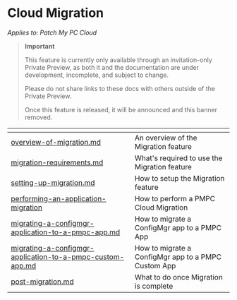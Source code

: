 # Cloud Migration

_Applies to: Patch My PC Cloud_

> **Important**
>
> This feature is currently only available through an invitation-only Private Preview, as both it and the documentation are under development, incomplete, and subject to change.
>
> Please do not share links to these docs with others outside of the Private Preview.
>
> Once this feature is released, it will be announced and this banner removed.

<table data-view="cards"><thead><tr><th data-type="content-ref"></th><th></th></tr></thead><tbody><tr><td><a href="overview-of-migration.md">overview-of-migration.md</a></td><td>An overview of the Migration feature</td></tr><tr><td><a href="migration-requirements.md">migration-requirements.md</a></td><td>What's required to use the Migration feature</td></tr><tr><td><a href="setting-up-migration.md">setting-up-migration.md</a></td><td>How to setup the Migration feature</td></tr><tr><td><a href="performing-an-application-migration/">performing-an-application-migration</a></td><td>How to perform a PMPC Cloud Migration</td></tr><tr><td><a href="performing-an-application-migration/migrating-a-configmgr-application-to-a-pmpc-app.md">migrating-a-configmgr-application-to-a-pmpc-app.md</a></td><td>How to migrate a ConfigMgr app to a PMPC App</td></tr><tr><td><a href="performing-an-application-migration/migrating-a-configmgr-application-to-a-pmpc-custom-app.md">migrating-a-configmgr-application-to-a-pmpc-custom-app.md</a></td><td>How to migrate a ConfigMgr app to a PMPC Custom App</td></tr><tr><td><a href="post-migration.md">post-migration.md</a></td><td>What to do once Migration is complete</td></tr></tbody></table>